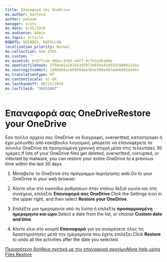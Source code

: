 ```yaml
---
title: Επαναφορά σας OneDrive
ms.author: matteva
author: pebaum
manager: scotv
ms.date: 4/25/2018
ms.audience: Admin
ms.topic: article
ROBOTS: NOINDEX, NOFOLLOW
localization_priority: Normal
ms.collection: Adm_O365
ms.custom: ''
ms.assetid: 8c07fc4e-98ba-438d-a4f7-9cfb1ed6a08a
ms.openlocfilehash: 2750a91a243543df073b016e41d3332a968123a1
ms.sourcegitcommit: 1d98db8acb9959aba3b5e308a567ade6b62da56c
ms.translationtype: MT
ms.contentlocale: el-GR
ms.lasthandoff: 08/22/2019
ms.locfileid: "36551667"
---
```

# <a name="restore-your-onedrive"></a><span data-ttu-id="6468c-102">Επαναφορά σας OneDrive</span><span class="sxs-lookup"><span data-stu-id="6468c-102">Restore your OneDrive</span></span>

<span data-ttu-id="6468c-103">Εάν πολλά αρχεία σας OneDrive να διαγραφεί, overwritted, καταστραφεί ή έχει μολυνθεί από κακόβουλο λογισμικό, μπορείτε να επαναφέρετε το σύνολο OneDrive σε προηγούμενη χρονική στιγμή μέσα στις τελευταίες 30 ημέρες.</span><span class="sxs-lookup"><span data-stu-id="6468c-103">If lots of your OneDrive files get deleted, overwritted, corrupted, or infected by malware, you can restore your entire OneDrive to a previous time within the last 30 days.</span></span>
  
1. <span data-ttu-id="6468c-104">Μεταβείτε το OneDrive στο πρόγραμμα περιήγησης web.</span><span class="sxs-lookup"><span data-stu-id="6468c-104">Go to your OneDrive in your web browser.</span></span>
    
2. <span data-ttu-id="6468c-105">Κάντε κλικ στο εικονίδιο ρυθμίσεων στην επάνω δεξιά γωνία και στη συνέχεια, επιλέξτε **Επαναφορά σας OneDrive**.</span><span class="sxs-lookup"><span data-stu-id="6468c-105">Click the Settings icon in the upper right, and then select **Restore your OneDrive**.</span></span>
    
3. <span data-ttu-id="6468c-106">Επιλέξτε μια ημερομηνία από τη λίστα ή επιλέξτε **προσαρμοσμένη ημερομηνία και ώρα**.</span><span class="sxs-lookup"><span data-stu-id="6468c-106">Select a date from the list, or choose **Custom date and time**.</span></span>
    
4. <span data-ttu-id="6468c-107">Κάντε κλικ στο κουμπί **Επαναφορά** για να αναιρέσετε όλες τις δραστηριότητες μετά την ημερομηνία που έχετε επιλέξει.</span><span class="sxs-lookup"><span data-stu-id="6468c-107">Click **Restore** to undo all the activities after the date you selected.</span></span> 
    
[<span data-ttu-id="6468c-108">Περισσότερη βοήθεια σχετικά με την επαναφορά αρχείων</span><span class="sxs-lookup"><span data-stu-id="6468c-108">More help using Files Restore</span></span>](https://go.microsoft.com/fwlink/?linkid=872874)
  


